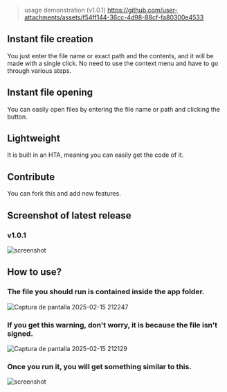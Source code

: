 > usage demonstration (v1.0.1)
https://github.com/user-attachments/assets/f54ff144-36cc-4d98-88cf-fa80300e4533
## Instant file creation
You just enter the file name or exact path and the contents, and it will be made with a single click. No need to use the context menu and have to go through various steps.
## Instant file opening
You can easily open files by entering the file name or path and clicking the button.
## Lightweight
It is built in an HTA, meaning you can easily get the code of it.
## Contribute
You can fork this and add new features.
## Screenshot of latest release
### v1.0.1
![screenshot](https://github.com/user-attachments/assets/4cd12d47-e6ab-4e14-b3c7-35dc4fdc4903)
## How to use?
### The file you should run is contained inside the app folder.
![Captura de pantalla 2025-02-15 212247](https://github.com/user-attachments/assets/12905e74-74c1-4d0a-9368-a5a6e5a22798)
### If you get this warning, don't worry, it is because the file isn't signed.
![Captura de pantalla 2025-02-15 212129](https://github.com/user-attachments/assets/37f55dba-f9bd-469d-ad71-b829875fa0e3)
### Once you run it, you will get something similar to this.
![screenshot](https://github.com/user-attachments/assets/4cd12d47-e6ab-4e14-b3c7-35dc4fdc4903)
